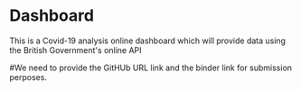 # Dashboard
This is a Covid-19 analysis online dashboard which will provide data using the British Government's online API

#We need to provide the GitHUb URL link and the binder link for submission perposes.
